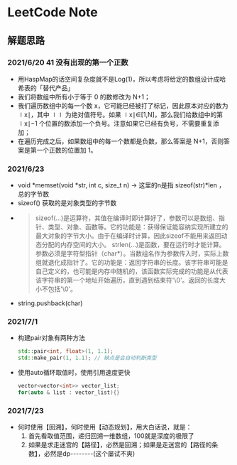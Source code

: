 # LeetCode Note

## 解题思路

### 2021/6/20 41 没有出现的第一个正数

* 用HaspMap的话空间复杂度就不是Log(1)，所以考虑将给定的数组设计成哈希表的「替代产品」
* 我们将数组中所有小于等于 0 的数修改为 N+1；
* 我们遍历数组中的每一个数 x，它可能已经被打了标记，因此原本对应的数为 ∣x∣，其中 ∣∣ 为绝对值符号。如果 ∣x∣∈[1,N]，那么我们给数组中的第 ∣x∣−1 个位置的数添加一个负号。注意如果它已经有负号，不需要重复添加；
* 在遍历完成之后，如果数组中的每一个数都是负数，那么答案是 N+1，否则答案是第一个正数的位置加 1。

### 2021/6/23

* void *memset(void *str, int c, size_t n)   ->    这里的n是指 sizeof(str)*len ，总的字节数
* sizeof() 获取的是对象类型的字节数
* > sizeof(...)是运算符，其值在编译时即计算好了，参数可以是数组、指针、类型、对象、函数等。它的功能是：获得保证能容纳实现所建立的最大对象的字节大小。由于在编译时计算，因此sizeof不能用来返回动态分配的内存空间的大小。
    strlen(...)是函数，要在运行时才能计算。参数必须是字符型指针（char*）。当数组名作为参数传入时，实际上数组就退化成指针了。它的功能是：返回字符串的长度。该字符串可能是自己定义的，也可能是内存中随机的，该函数实际完成的功能是从代表该字符串的第一个地址开始遍历，直到遇到结束符'\0'。返回的长度大小不包括'\0'。
* string.pushback(char)

### 2021/7/1

* 构建pair对象有两种方法
  
  ```C++
  std::pair<int, float>(1, 1.1);
  std::make_pair(1, 1.1); // 缺点是会自动判断类型
  ```

* 使用auto循环取值时，使用引用速度更快
  
  ```C++
  vector<vector<int>> vector_list;
  for(auto & list : vector_list){}
  ```

### 2021/7/23

* 何时使用【回溯】，何时使用【动态规划】，用大白话说，就是：
  1. 首先看取值范围，递归回溯一维数组，100就是深度的极限了
  2. 如果是求走迷宫的【路径】，必然是回溯；如果是走迷宫的【路径的条数】，必然是dp--------(这个屡试不爽)
